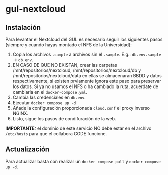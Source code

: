 # gul-nextcloud

## Instalación
Para levantar el Nextcloud del GUL es necesario seguir los siguientes pasos (siempre y cuando hayas montado el NFS de la Universidad):

1. Copia los archivos `.sample` a archivos sin el `.sample`. E.g.: `db.env.sample` → `db.env`.
1. EN CASO DE QUE NO EXISTAN, crear las carpetas /mnt/repositorios/nextcloud, /mnt/repositorios/nextcloud/db y /mnt/repositorios/nextcloud/data en ellas se almacenaran BBDD y datos respectivamente, si existen prviamente ignora este paso para preservar los datos. Si ya no usamos el NFS o ha cambiado la ruta, acuerdate de cambiarla en el `docker-compose.yml`.
3. Cambia las credenciales en `db.env`.
4. Ejecutar `docker compose up -d`
5. Añade la configuración proporcionada `cloud.conf` el proxy inverso NGINX.
6. Listo, sigue los pasos de condifuración de la web.

**IMPORTANTE:** el dominio de este servicio NO debe estar en el archivo `/etc/hosts` para que el collabora CODE funcione.

## Actualización
Para actualizar basta con realizar un `docker compose pull` y `docker compose up -d`.

